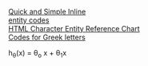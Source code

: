 [Quick and Simple Inline](https://stackoverflow.com/questions/11256433/how-to-show-math-equations-in-general-githubs-markdownnot-githubs-blog)  
[entity codes](https://dev.w3.org/html5/html-author/charref)  
[HTML Character Entity Reference Chart](https://dev.w3.org/html5/html-author/charref)  
[Codes for Greek letters](https://www.keynotesupport.com/internet/special-characters-greek-letters-symbols.shtml)  


h<sub>&theta;</sub>(x) = &theta;<sub>o</sub> x + &theta;<sub>1</sub>x

